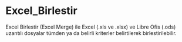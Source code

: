 # Excel_Birlestir
Excel Birlestir (Excel Merge) ile Excel (.xls ve .xlsx) ve Libre Ofis (.ods) uzantılı dosyalar tümden ya da belirli kriterler belirtilerek birlestirilebilir.
